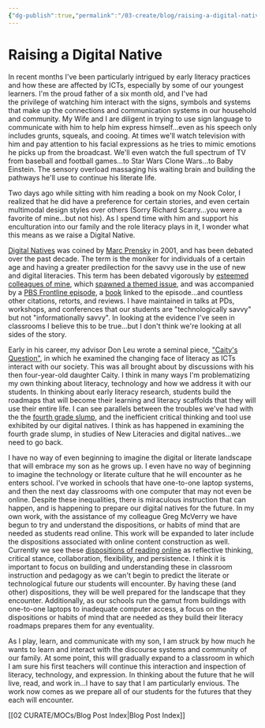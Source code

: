 ```yaml
---
{"dg-publish":true,"permalink":"/03-create/blog/raising-a-digital-native/","title":"Raising a Digital Native","tags":["digital-literacies","digital-media","identity"]}
---
```


# Raising a Digital Native

In recent months I've been particularly intrigued by early literacy practices and how these are affected by ICTs, especially by some of our youngest learners. I'm the proud father of a six month old, and I've had the privilege of watching him interact with the signs, symbols and systems that make up the connections and communication systems in our household and community. My Wife and I are diligent in trying to use sign language to communicate with him to help him express himself...even as his speech only includes grunts, squeals, and cooing. At times we'll watch television with him and pay attention to his facial expressions as he tries to mimic emotions he picks up from the broadcast. We'll even watch the full spectrum of TV from baseball and football games...to Star Wars Clone Wars...to Baby Einstein. The sensory overload massaging his waiting brain and building the pathways he'll use to continue his literate life.

Two days ago while sitting with him reading a book on my Nook Color, I realized that he did have a preference for certain stories, and even certain multimodal design styles over others (Sorry Richard Scarry...you were a favorite of mine...but not his). As I spend time with him and support his enculturation into our family and the role literacy plays in it, I wonder what this means as we raise a Digital Native.

[Digital Natives](http://en.wikipedia.org/wiki/Digital_native) was coined by [Marc Prensky](http://www.marcprensky.com/default.asp) in 2001, and has been debated over the past decade. The term is the moniker for individuals of a certain age and having a greater predilection for the savvy use in the use of new and digital literacies. This term has been debated vigorously by [esteemed colleagues of mine](http://onlinelibrary.wiley.com/doi/10.1111/j.1467-8535.2007.00793.x/full), which [spawned a themed issue](http://onlinelibrary.wiley.com/doi/10.1111/jca.2010.26.issue-5/issuetoc), and was accompanied by a [PBS Frontline episode](http://www.pbs.org/wgbh/pages/frontline/digitalnation/), a [book](http://borndigitalbook.com/) linked to the episode...and countless other citations, retorts, and reviews. I have maintained in talks at PDs, workshops, and conferences that our students are "technologically savvy" but not "informationally savvy". In looking at the evidence I've seen in classrooms I believe this to be true...but I don't think we're looking at all sides of the story.

Early in his career, my advisor Don Leu wrote a seminal piece, ["Caity's Question"](http://www.readingonline.org/electronic/elec_index.asp?HREF=/electronic/RT/caity.html), in which he examined the changing face of literacy as ICTs interact with our society. This was all brought about by discussions with his then four-year-old daughter Caity. I think in many ways I'm problematizing my own thinking about literacy, technology and how we address it with our students. In thinking about early literacy research, students build the roadmaps that will become their learning and literacy scaffolds that they will use their entire life. I can see parallels between the troubles we've had with the the [fourth grade slump](http://www.readingrockets.org/article/13995), and the inefficient critical thinking and tool use exhibited by our digital natives. I think as has happened in examining the fourth grade slump, in studies of New Literacies and digital natives...we need to go back.

I have no way of even beginning to imagine the digital or literate landscape that will embrace my son as he grows up. I even have no way of beginning to imagine the technology or literate culture that he will encounter as he enters school. I've worked in schools that have one-to-one laptop systems, and then the next day classrooms with one computer that may not even be online. Despite these inequalities, there is miraculous instruction that can happen, and is happening to prepare our digital natives for the future. In my own work, with the assistance of my colleague Greg McVerry we have begun to try and understand the dispositions, or habits of mind that are needed as students read online. This work will be expanded to later include the dispositions associated with online content construction as well. Currently we see these [dispositions of reading online](http://www.scribd.com/doc/44592036/Measuring-the-Dispositions-of-Online-Reading-Comprehension-A-Preliminary-Validation-Study) as reflective thinking, critical stance, collaboration, flexibility, and persistence. I think it is important to focus on building and understanding these in classroom instruction and pedagogy as we can't begin to predict the literate or technological future our students will encounter. By having these (and other) dispositions, they will be well prepared for the landscape that they encounter. Additionally, as our schools run the gamut from buildings with one-to-one laptops to inadequate computer access, a focus on the dispositions or habits of mind that are needed as they build their literacy roadmaps prepares them for any eventuality.

As I play, learn, and communicate with my son, I am struck by how much he wants to learn and interact with the discourse systems and community of our family. At some point, this will gradually expand to a classroom in which I am sure his first teachers will continue this interaction and inspection of literacy, technology, and expression. In thinking about the future that he will live, read, and work in...I have to say that I am particularly envious. The work now comes as we prepare all of our students for the futures that they each will encounter.

[[02 CURATE/MOCs/Blog Post Index\|Blog Post Index]]